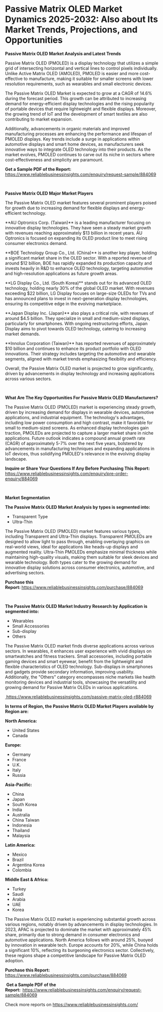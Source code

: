 <p><h1>Passive Matrix OLED Market Dynamics 2025-2032: Also about Its Market Trends, Projections, and Opportunities</h1></p><p><strong>Passive Matrix OLED Market Analysis and Latest Trends</strong></p>
<p><p>Passive Matrix OLED (PMOLED) is a display technology that utilizes a simple grid of intersecting horizontal and vertical lines to control pixels individually. Unlike Active Matrix OLED (AMOLED), PMOLED is easier and more cost-effective to manufacture, making it suitable for smaller screens with lower resolution requirements, such as wearables and small electronic devices.</p><p>The Passive Matrix OLED Market is expected to grow at a CAGR of 14.6% during the forecast period. This growth can be attributed to increasing demand for energy-efficient display technologies and the rising popularity of portable devices that require lightweight and flexible displays. Moreover, the growing trend of IoT and the development of smart textiles are also contributing to market expansion. </p><p>Additionally, advancements in organic materials and improved manufacturing processes are enhancing the performance and lifespan of PMOLED displays. Key trends include a surge in applications within automotive displays and smart home devices, as manufacturers seek innovative ways to integrate OLED technology into their products. As the market evolves, PMOLED continues to carve out its niche in sectors where cost-effectiveness and simplicity are paramount.</p></p>
<p><strong>Get a Sample PDF of the Report:&nbsp;</strong> <a href="https://www.reliablebusinessinsights.com/enquiry/request-sample/884069?utm_campaign=2221&utm_medium=2&utm_source=Github&utm_content=ia&utm_term=11022025&utm_id=passive-matrix-oled">https://www.reliablebusinessinsights.com/enquiry/request-sample/884069</a></p>
<p>&nbsp;</p>
<p><strong>Passive Matrix OLED Major Market Players</strong></p>
<p><p>The Passive Matrix OLED market features several prominent players poised for growth due to increasing demand for flexible displays and energy-efficient technology. </p><p>**AU Optronics Corp. (Taiwan)** is a leading manufacturer focusing on innovative display technologies. They have seen a steady market growth with revenues reaching approximately $13 billion in recent years. AU Optronics is focused on expanding its OLED product line to meet rising consumer electronics demand.</p><p>**BOE Technology Group Co., Ltd. (China)** is another key player, holding a significant market share in the OLED sector. With a reported revenue of around $12 billion, BOE has rapidly expanded its production capacity and invests heavily in R&D to enhance OLED technology, targeting automotive and high-resolution applications as future growth areas.</p><p>**LG Display Co., Ltd. (South Korea)** stands out for its advanced OLED technology, holding nearly 30% of the global OLED market. With revenues exceeding $22 billion, LG Display focuses on large-size OLEDs for TVs and has announced plans to invest in next-generation display technologies, ensuring its competitive edge in the evolving marketplace.</p><p>**Japan Display Inc. (Japan)** also plays a critical role, with revenues of around $4.5 billion. They specialize in small and medium-sized displays, particularly for smartphones. With ongoing restructuring efforts, Japan Display aims to pivot towards OLED technology, catering to increasing market demands.</p><p>**Innolux Corporation (Taiwan)** has reported revenues of approximately $10 billion and continues to enhance its product portfolio with OLED innovations. Their strategy includes targeting the automotive and wearable segments, aligned with market trends emphasizing flexibility and efficiency.</p><p>Overall, the Passive Matrix OLED market is projected to grow significantly, driven by advancements in display technology and increasing applications across various sectors.</p></p>
<p>&nbsp;</p>
<p><strong>What Are The Key Opportunities For Passive Matrix OLED Manufacturers?</strong></p>
<p><p>The Passive Matrix OLED (PMOLED) market is experiencing steady growth, driven by increasing demand for displays in wearable devices, automotive applications, and industrial equipment. The technology's advantages, including low power consumption and high contrast, make it favorable for small to medium-sized screens. As enhanced display technologies gain traction, PMOLEDs are projected to capture a larger market share in niche applications. Future outlook indicates a compound annual growth rate (CAGR) of approximately 5-7% over the next five years, bolstered by advancements in manufacturing techniques and expanding applications in IoT devices, thus solidifying PMOLED's relevance in the evolving display landscape.</p></p>
<p><strong>Inquire or Share Your Questions If Any Before Purchasing This Report:</strong> <a href="https://www.reliablebusinessinsights.com/enquiry/pre-order-enquiry/884069?utm_campaign=2221&utm_medium=2&utm_source=Github&utm_content=ia&utm_term=11022025&utm_id=passive-matrix-oled">https://www.reliablebusinessinsights.com/enquiry/pre-order-enquiry/884069</a></p>
<p>&nbsp;</p>
<p><strong>Market Segmentation</strong></p>
<p><strong>The Passive Matrix OLED Market Analysis by types is segmented into:</strong></p>
<p><ul><li>Transparent Type</li><li>Ultra-Thin</li></ul></p>
<p><p>The Passive Matrix OLED (PMOLED) market features various types, including Transparent and Ultra-Thin displays. Transparent PMOLEDs are designed to allow light to pass through, enabling overlaying graphics on real-world views, ideal for applications like heads-up displays and augmented reality. Ultra-Thin PMOLEDs emphasize minimal thickness while maintaining high-quality visuals, making them suitable for sleek devices and wearable technology. Both types cater to the growing demand for innovative display solutions across consumer electronics, automotive, and advertising sectors.</p></p>
<p><strong>Purchase this Report:&nbsp;</strong><a href="https://www.reliablebusinessinsights.com/purchase/884069?utm_campaign=2221&utm_medium=2&utm_source=Github&utm_content=ia&utm_term=11022025&utm_id=passive-matrix-oled">https://www.reliablebusinessinsights.com/purchase/884069</a></p>
<p>&nbsp;</p>
<p><strong>The Passive Matrix OLED Market Industry Research by Application is segmented into:</strong></p>
<p><ul><li>Wearables</li><li>Small Accessories</li><li>Sub-display</li><li>Others</li></ul></p>
<p><p>The Passive Matrix OLED market finds diverse applications across various sectors. In wearables, it enhances user experience with vivid displays on smartwatches and fitness trackers. Small accessories, including portable gaming devices and smart eyewear, benefit from the lightweight and flexible characteristics of OLED technology. Sub-displays in smartphones and gadgets provide secondary information, improving usability. Additionally, the "Others" category encompasses niche markets like health monitoring devices and industrial tools, showcasing the versatility and growing demand for Passive Matrix OLEDs in various applications.</p></p>
<p><a href="https://www.reliablebusinessinsights.com/passive-matrix-oled-r884069?utm_campaign=2221&utm_medium=2&utm_source=Github&utm_content=ia&utm_term=11022025&utm_id=passive-matrix-oled">&nbsp;https://www.reliablebusinessinsights.com/passive-matrix-oled-r884069</a></p>
<p><strong>In terms of Region, the Passive Matrix OLED Market Players available by Region are:</strong></p>
<p>
    <p> <strong> North America: </strong>
        <ul>
            <li>United States</li>
            <li>Canada</li>
        </ul>
        </p> 
    <p> <strong> Europe: </strong>
        <ul>
            <li>Germany</li>
            <li>France</li>
            <li>U.K.</li>
            <li>Italy</li>
            <li>Russia</li>
        </ul>
        </p> 
    <p> <strong> Asia-Pacific: </strong>
        <ul>
            <li>China</li>
            <li>Japan</li>
            <li>South Korea</li>
            <li>India</li>
            <li>Australia</li>
            <li>China Taiwan</li>
            <li>Indonesia</li>
            <li>Thailand</li>
            <li>Malaysia</li>
        </ul>
        </p> 
    <p> <strong> Latin America: </strong>
        <ul>
            <li>Mexico</li>
            <li>Brazil</li>
            <li>Argentina Korea</li>
            <li>Colombia</li>
        </ul>
        </p> 
    <p> <strong> Middle East & Africa: </strong>
        <ul>
            <li>Turkey</li>
            <li>Saudi</li>
            <li>Arabia</li>
            <li>UAE</li>
            <li>Korea</li>
        </ul>
    </p>
    </p>
<p><p>The Passive Matrix OLED market is experiencing substantial growth across various regions, notably driven by advancements in display technologies. In 2023, APAC is projected to dominate the market with approximately 45% share, primarily due to strong demand in consumer electronics and automotive applications. North America follows with around 25%, buoyed by innovation in wearable tech. Europe accounts for 20%, while China holds a significant 10%, reflecting its burgeoning electronics sector. Collectively, these regions shape a competitive landscape for Passive Matrix OLED adoption.</p></p>
<p><strong>Purchase this Report: </strong><a href="https://www.reliablebusinessinsights.com/purchase/884069?utm_campaign=2221&utm_medium=2&utm_source=Github&utm_content=ia&utm_term=11022025&utm_id=passive-matrix-oled">https://www.reliablebusinessinsights.com/purchase/884069</a></p>
<p>&nbsp;<strong>Get a Sample PDF of the Report:&nbsp;&nbsp;</strong><a href="https://www.reliablebusinessinsights.com/enquiry/request-sample/884069?utm_campaign=2221&utm_medium=2&utm_source=Github&utm_content=ia&utm_term=11022025&utm_id=passive-matrix-oled">https://www.reliablebusinessinsights.com/enquiry/request-sample/884069</a></p>
<p><strong></strong></p>
<p>Check more reports on <a href="https://www.reliablebusinessinsights.com/?utm_campaign=2221&utm_medium=2&utm_source=Github&utm_content=ia&utm_term=11022025&utm_id=passive-matrix-oled">https://www.reliablebusinessinsights.com/</a></p>